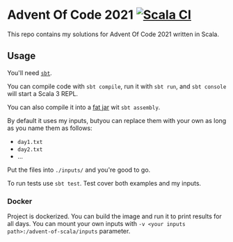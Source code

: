 # Advent Of Code 2021 [![Scala CI](https://github.com/VOID404/advent_of_code/actions/workflows/scala.yml/badge.svg)](https://github.com/VOID404/advent_of_code/actions/workflows/scala.yml)

This repo contains my solutions for Advent Of Code 2021 written in Scala.

## Usage

You'll need [`sbt`](https://www.scala-sbt.org/).

You can compile code with `sbt compile`, run it with `sbt run`, and `sbt console` will start a Scala 3 REPL.

You can also compile it into a [fat jar](https://stackoverflow.com/questions/11947037/what-is-an-uber-jar)
wit `sbt assembly`.

By default it uses my inputs, butyou can replace them with your own as long as you name them as follows:
- `day1.txt`
- `day2.txt`
- ...

Put the files into `./inputs/` and you're good to go.

To run tests use `sbt test`. Test cover both examples and my inputs.

### Docker

Project is dockerized. You can build the image and run it to print results for all days. You can mount your own inputs with `-v <your inputs path>:/advent-of-scala/inputs` parameter.